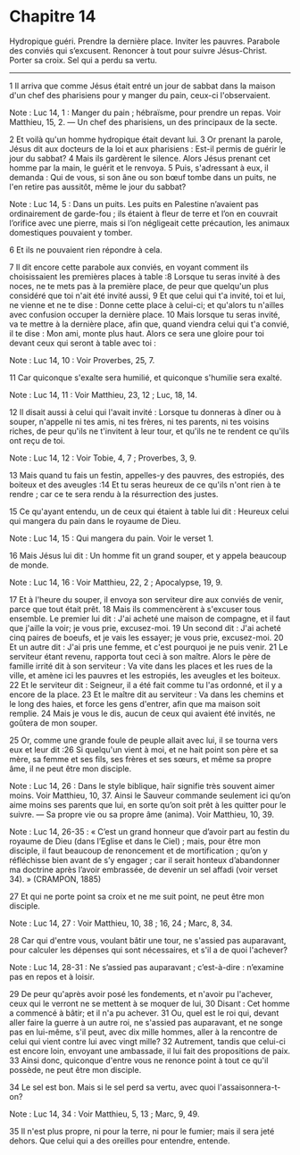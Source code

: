 # Chapitre 14

Hydropique guéri.
Prendre la dernière place.
Inviter les pauvres.
Parabole des conviés qui s’excusent.
Renoncer à tout pour suivre Jésus-Christ.
Porter sa croix.
Sel qui a perdu sa vertu.

***

1 Il arriva que comme Jésus était entré un jour de sabbat dans la maison d'un chef des pharisiens pour y manger du pain, ceux-ci l'observaient.

<span class="bible-note">Note : </span> Luc 14, 1 : Manger du pain ; hébraïsme, pour prendre un repas. Voir Matthieu, 15, 2. ― Un chef des pharisiens, un des principaux de la secte.

2 Et voilà qu'un homme hydropique était devant lui. 3 Or prenant la parole, Jésus dit aux docteurs de la loi et aux pharisiens : Est-il permis de guérir le jour du sabbat? 4 Mais ils gardèrent le silence. Alors Jésus prenant cet homme par la main, le guérit et le renvoya. 5 Puis, s'adressant à eux, il demanda : Qui de vous, si son âne ou son bœuf tombe dans un puits, ne l'en retire pas aussitôt, même le jour du sabbat?

<span class="bible-note">Note : </span> Luc 14, 5 : Dans un puits. Les puits en Palestine n’avaient pas ordinairement de garde-fou ; ils étaient à fleur de terre et l’on en couvrait l’orifice avec une pierre, mais si l’on négligeait cette précaution, les animaux domestiques pouvaient y tomber.

6 Et ils ne pouvaient rien répondre à cela.


7 Il dit encore cette parabole aux conviés, en voyant comment ils choisissaient les premières places à table :8 Lorsque tu seras invité à des noces, ne te mets pas à la première place, de peur que quelqu'un plus considéré que toi n'ait été invité aussi, 9 Et que celui qui t'a invité, toi et lui, ne vienne et ne te dise : Donne cette place à celui-ci; et qu'alors tu n'ailles avec confusion occuper la dernière place. 10 Mais lorsque tu seras invité, va te mettre à la dernière place, afin que, quand viendra celui qui t'a convié, il te dise : Mon ami, monte plus haut. Alors ce sera une gloire pour toi devant ceux qui seront à table avec toi :

<span class="bible-note">Note : </span> Luc 14, 10 : Voir Proverbes, 25, 7.

11 Car quiconque s'exalte sera humilié, et quiconque s'humilie sera exalté.

<span class="bible-note">Note : </span> Luc 14, 11 : Voir Matthieu, 23, 12 ; Luc, 18, 14.


12 Il disait aussi à celui qui l'avait invité : Lorsque tu donneras à dîner ou à souper, n'appelle ni tes amis, ni tes frères, ni tes parents, ni tes voisins riches, de peur qu'ils ne t'invitent à leur tour, et qu'ils ne te rendent ce qu'ils ont reçu de toi.

<span class="bible-note">Note : </span> Luc 14, 12 : Voir Tobie, 4, 7 ; Proverbes, 3, 9.

13 Mais quand tu fais un festin, appelles-y des pauvres, des estropiés, des boiteux et des aveugles :14 Et tu seras heureux de ce qu'ils n'ont rien à te rendre ; car ce te sera rendu à la résurrection des justes.


15 Ce qu'ayant entendu, un de ceux qui étaient à table lui dit : Heureux celui qui mangera du pain dans le royaume de Dieu.

<span class="bible-note">Note : </span> Luc 14, 15 : Qui mangera du pain. Voir le verset 1.

16 Mais Jésus lui dit : Un homme fit un grand souper, et y appela beaucoup de monde.

<span class="bible-note">Note : </span> Luc 14, 16 : Voir Matthieu, 22, 2 ; Apocalypse, 19, 9.

17 Et à l'heure du souper, il envoya son serviteur dire aux conviés de venir, parce que tout était prêt. 18 Mais ils commencèrent à s'excuser tous ensemble. Le premier lui dit : J'ai acheté une maison de compagne, et il faut que j'aille la voir; je vous prie, excusez-moi. 19 Un second dit : J'ai acheté cinq paires de boeufs, et je vais les essayer; je vous prie, excusez-moi. 20 Et un autre dit : J'ai pris une femme, et c'est pourquoi je ne puis venir. 21 Le serviteur étant revenu, rapporta tout ceci à son maître. Alors le père de famille irrité dit à son serviteur : Va vite dans les places et les rues de la ville, et amène ici les pauvres et les estropiés, les aveugles et les boiteux. 22 Et le serviteur dit : Seigneur, il a été fait comme tu l'as ordonné, et il y a encore de la place. 23 Et le maître dit au serviteur : Va dans les chemins et le long des haies, et force les gens d'entrer, afin que ma maison soit remplie. 24 Mais je vous le dis, aucun de ceux qui avaient été invités, ne goûtera de mon souper.


25 Or, comme une grande foule de peuple allait avec lui, il se tourna vers eux et leur dit :26 Si quelqu'un vient à moi, et ne hait point son père et sa mère, sa femme et ses fils, ses frères et ses sœurs, et même sa propre âme, il ne peut être mon disciple.

<span class="bible-note">Note : </span> Luc 14, 26 : Dans le style biblique, haïr signifie très souvent aimer moins. Voir Matthieu, 10, 37. Ainsi le Sauveur commande seulement ici qu’on aime moins ses parents que lui, en sorte qu’on soit prêt à les quitter pour le suivre. ― Sa propre vie ou sa propre âme (anima). Voir Matthieu, 10, 39.

<span class="bible-note">Note : </span> Luc 14, 26-35 : « C’est un grand honneur que d’avoir part au festin du royaume de Dieu (dans l’Eglise et dans le Ciel) ; mais, pour être mon disciple, il faut beaucoup de renoncement et de mortification ; qu’on y réfléchisse bien avant de s’y engager ; car il serait honteux d’abandonner ma doctrine après l’avoir embrassée, de devenir un sel affadi (voir verset 34). » (CRAMPON, 1885)

27 Et qui ne porte point sa croix et ne me suit point, ne peut être mon disciple.

<span class="bible-note">Note : </span> Luc 14, 27 : Voir Matthieu, 10, 38 ; 16, 24 ; Marc, 8, 34.


28 Car qui d'entre vous, voulant bâtir une tour, ne s'assied pas auparavant, pour calculer les dépenses qui sont nécessaires, et s'il a de quoi l'achever?

<span class="bible-note">Note : </span> Luc 14, 28-31 : Ne s’assied pas auparavant ; c’est-à-dire : n’examine pas en repos et à loisir.

29 De peur qu'après avoir posé les fondements, et n'avoir pu l'achever, ceux qui le verront ne se mettent à se moquer de lui, 30 Disant : Cet homme a commencé à bâtir; et il n'a pu achever. 31 Ou, quel est le roi qui, devant aller faire la guerre à un autre roi, ne s'assied pas auparavant, et ne songe pas en lui-même, s'il peut, avec dix mille hommes, aller à la rencontre de celui qui vient contre lui avec vingt mille? 32 Autrement, tandis que celui-ci est encore loin, envoyant une ambassade, il lui fait des propositions de paix. 33 Ainsi donc, quiconque d'entre vous ne renonce point à tout ce qu'il possède, ne peut être mon disciple.


34 Le sel est bon. Mais si le sel perd sa vertu, avec quoi l'assaisonnera-t-on?

<span class="bible-note">Note : </span> Luc 14, 34 : Voir Matthieu, 5, 13 ; Marc, 9, 49.

35 Il n'est plus propre, ni pour la terre, ni pour le fumier; mais il sera jeté dehors. Que celui qui a des oreilles pour entendre, entende.

